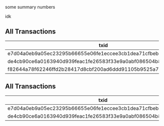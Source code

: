 

some summary numbers

idk
## All Transactions

| txid | epoch_no | block_height |
| --- | --- | --- |
| e7d04a0eb9a05ec23295b66655e06fe1eccee3cb1dea71cfbeb932700c06ee4c | 198 | 3199950 |
| de4cb90ce6a0163940d939feac1fe26583f33e9a0abf086504b8e051580682fb | 198 | 3199952 |
| f82644a78f62246ffd2b28417d8cbf200ad6ddd91105b9525a7b98031953e63b | 199 | 3208251 |

## All Transactions

| txid | epoch_no | block_height |
| --- | --- | --- |
| e7d04a0eb9a05ec23295b66655e06fe1eccee3cb1dea71cfbeb932700c06ee4c | 198 | 3199950 |
| de4cb90ce6a0163940d939feac1fe26583f33e9a0abf086504b8e051580682fb | 198 | 3199952 |
